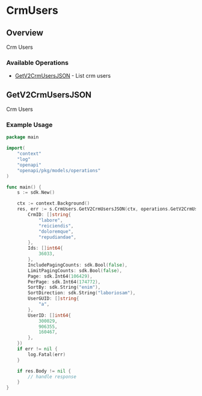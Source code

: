 # CrmUsers

## Overview

Crm Users

### Available Operations

* [GetV2CrmUsersJSON](#getv2crmusersjson) - List crm users

## GetV2CrmUsersJSON

Crm Users


### Example Usage

```go
package main

import(
	"context"
	"log"
	"openapi"
	"openapi/pkg/models/operations"
)

func main() {
    s := sdk.New()

    ctx := context.Background()
    res, err := s.CrmUsers.GetV2CrmUsersJSON(ctx, operations.GetV2CrmUsersJSONRequest{
        CrmID: []string{
            "labore",
            "reiciendis",
            "doloremque",
            "repudiandae",
        },
        Ids: []int64{
            36033,
        },
        IncludePagingCounts: sdk.Bool(false),
        LimitPagingCounts: sdk.Bool(false),
        Page: sdk.Int64(106429),
        PerPage: sdk.Int64(174772),
        SortBy: sdk.String("enim"),
        SortDirection: sdk.String("laboriosam"),
        UserGUID: []string{
            "a",
        },
        UserID: []int64{
            300029,
            906355,
            160467,
        },
    })
    if err != nil {
        log.Fatal(err)
    }

    if res.Body != nil {
        // handle response
    }
}
```
